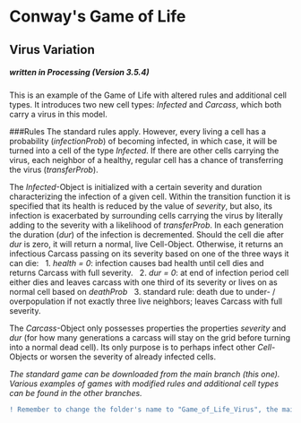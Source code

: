 # Conway's Game of Life
## Virus Variation
##### written in Processing (Version 3.5.4)

This is an example of the Game of Life with altered rules and additional cell types. It introduces two new cell types: _Infected_ and _Carcass_, which both carry a virus in this model.


###Rules
The standard rules apply. However, every living a cell has a probability (_infectionProb_) of becoming infected, in which case, it will be turned into a cell of the type _Infected_. If there are other cells carrying the virus, each neighbor of a healthy, regular cell has a chance of transferring the virus (_transferProb_).

The _Infected_-Object is initialized with a certain severity and duration characterizing the infection of a given cell. Within the transition function it is specified that its health is reduced by the value of _severity_, but also, its infection is exacerbated by surrounding cells carrying the virus by literally adding to the severity with a likelihood of _transferProb_. In each generation the duration (_dur_) of the infection is decremented. Should the cell die after _dur_ is zero, it will return a normal, live Cell-Object. Otherwise, it returns an infectious Carcass passing on its severity based on one of the three ways it can die:
  1. _health = 0_: infection causes bad health until cell dies and returns Carcass with full severity.
  2. _dur = 0_: at end of infection period cell either dies and leaves carcass with one third of its severity or lives on as normal cell based on _deathProb_
  3. standard rule: death due to under- / overpopulation if not exactly three live neighbors; leaves Carcass with full severity.

The _Carcass_-Object only possesses properties the properties _severity_ and _dur_ (for how many generations a carcass will stay on the grid before turning into a normal dead cell). Its only purpose is to perhaps infect other _Cell_-Objects or worsen the severity of already infected cells.


_The standard game can be downloaded from the main branch (this one). Various examples of games with modified rules and additional cell types can be found in the other branches._

```diff
! Remember to change the folder's name to "Game_of_Life_Virus", the main sketch's name, when downloading the project !
```
